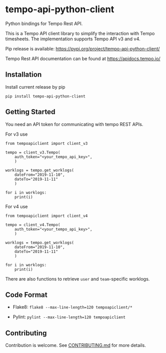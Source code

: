 # tempo-api-python-client

Python bindings for Tempo Rest API.

This is a Tempo API client library to simplify the interaction with Tempo timesheets. The implementation supports Tempo API v3 and v4.

Pip release is available: https://pypi.org/project/tempo-api-python-client/

Tempo Rest API documentation can be found at https://apidocs.tempo.io/


## Installation

Install current release by pip

```
pip install tempo-api-python-client
```


## Getting Started

You need an API token for communicating with tempo REST APIs. 

For v3 use

    from tempoapiclient import client_v3

    tempo = client_v3.Tempo(
        auth_token="<your_tempo_api_key>",
        )

    worklogs = tempo.get_worklogs(
        dateFrom="2019-11-10",
        dateTo="2019-11-11"
        )

    for i in worklogs:
        print(i)

For v4 use

    from tempoapiclient import client_v4

    tempo = client_v4.Tempo(
        auth_token="<your_tempo_api_key>",
        )

    worklogs = tempo.get_worklogs(
        dateFrom="2019-11-10",
        dateTo="2019-11-11"
        )

    for i in worklogs:
        print(i)


There are also functions to retrieve `user` and `team`-specific worklogs.


## Code Format

- Flake8: `flake8 --max-line-length=120 tempoapiclient/*`

- Pylint: `pylint --max-line-length=120 tempoapiclient`


## Contributing

Contribution is welcome. See [CONTRIBUTING.md](CONTRIBUTING.md) for more details.
